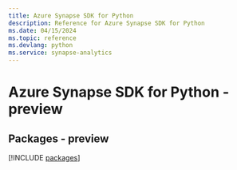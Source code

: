 ```yaml
---
title: Azure Synapse SDK for Python
description: Reference for Azure Synapse SDK for Python
ms.date: 04/15/2024
ms.topic: reference
ms.devlang: python
ms.service: synapse-analytics
---
```

# Azure Synapse SDK for Python - preview
## Packages - preview
[!INCLUDE [packages](synapse-index.md)]